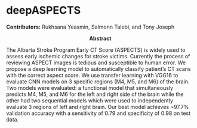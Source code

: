 # deepASPECTS
**Contributors:**  Rukhsana Yeasmin, Salmonn Talebi, and Tony Joseph

<p align="center">
<b>Abstract</b><br>
</p>
The  Alberta Stroke Program Early CT Score (ASPECTS) is widely used to assess early ischemic changes for stroke victims. Currently the process of reviewing ASPECT images is tedious and susceptible to human error. We propose a deep learning model to automatically classify patient’s CT scans with the correct aspect score. We use transfer learning with VGG16 to evaluate CNN models on 3 specific regions (M4, M5, and M6) of the brain. Two models were evaluated: a functional model that simultaneously predicts M4, M5, and M6 for the left and right side of the brain while the other had two sequential models which were used to independently evaluate 3 regions of left and right brain. Our best model achieves ~97.7% validation accuracy with a sensitivity of 0.79 and specificity of 0.98 on test data.
